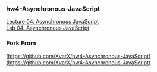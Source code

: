 ### hw4-Asynchronous-JavaScript
[Lecture 04. Asynchronous JavaScript](http://my.ss.sysu.edu.cn/wiki/display/SPSP/Lecture+04.+Asynchronous+JavaScript)    
[Lab 04. Asynchronous JavaScript](http://my.ss.sysu.edu.cn/wiki/display/SPSP/Lab+04.+Asynchronous+JavaScript)

### Fork From
[https://github.com/XvarX/hw4-Asynchronous-JavaScript](https://github.com/XvarX/hw4-Asynchronous-JavaScript)